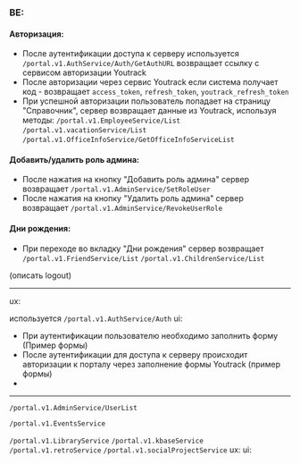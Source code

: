 ### BE:
#### Авторизация:
* После аутентификации доступа к серверу используется `/portal.v1.AuthService/Auth/GetAuthURL` возвращает ссылку с сервисом авторизации Youtrack
* После авторизации через сервис Youtrack если система получает код - возвращает `access_token`, `refresh_token`, `youtrack_refresh_token`
* При успешной авторизации пользователь попадает на страницу "Справочник", сервер возвращает данные из Youtrack, используя методы:
`/portal.v1.EmployeeService/List`
`/portal.v1.vacationService/List`
`/portal.v1.OfficeInfoService/GetOfficeInfoServiceList`

#### Добавить/удалить роль админа:
* После нажатия на кнопку "Добавить роль админа" сервер возвращает `/portal.v1.AdminService/SetRoleUser` 
* После нажатия на кнопку "Удалить роль админа" сервер возвращает `/portal.v1.AdminService/RevokeUserRole` 

#### Дни рождения:
* При переходе во вкладку "Дни рождения" сервер возвращает
`/portal.v1.FriendService/List` 
`/portal.v1.ChildrenService/List` 

(описать logout)
***
ux:

 используется `/portal.v1.AuthService/Auth`
ui:
* При аутентификации пользователю необходимо заполнить форму
(Пример формы)
* После аутентификации для доступа к серверу происходит авторизации к порталу через заполнение формы Youtrack
(пример формы)
* 




***
`/portal.v1.AdminService/UserList`

`/portal.v1.EventsService`

`/portal.v1.LibraryService`
`/portal.v1.kbaseService`
`/portal.v1.retroService`
`/portal.v1.socialProjectService`
ux:
ui:
